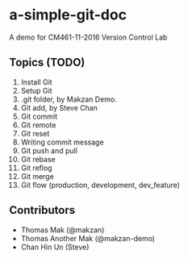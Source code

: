 # a-simple-git-doc
A demo for CM461-11-2016 Version Control Lab

## Topics (TODO)

1. Install Git
2. Setup Git
3. .git folder, by Makzan Demo.
4. Git add, by Steve Chan
5. Git commit
6. Git remote
7. Git reset
8. Writing commit message
9. Git push and pull
10. Git rebase
11. Git reflog
12. Git merge
13. Git flow (production, development, dev_feature)


## Contributors

- Thomas Mak (@makzan)
- Thomas Another Mak (@makzan-demo)
- Chan Hin Un (Steve)


